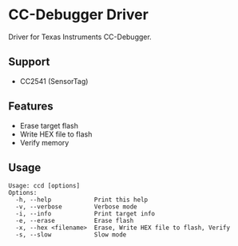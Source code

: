 CC-Debugger Driver
==================

Driver for Texas Instruments CC-Debugger.

Support
-------
* CC2541 (SensorTag)

Features
--------
* Erase target flash
* Write HEX file to flash
* Verify memory

Usage
-----
    Usage: ccd [options]
    Options:
      -h, --help           	Print this help
      -v, --verbose        	Verbose mode
      -i, --info           	Print target info
      -e, --erase          	Erase flash
      -x, --hex <filename> 	Erase, Write HEX file to flash, Verify
      -s, --slow           	Slow mode